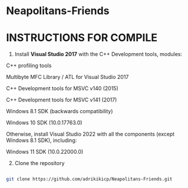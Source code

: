 # Neapolitans-Friends
# INSTRUCTIONS FOR COMPILE
1. Install **Visual Studio 2017** with the C++ Development tools, modules:
   
C++ profiling tools

Multibyte MFC Library / ATL for Visual Studio 2017

C++ Development tools for MSVC v140 (2015)

C++ Development tools for MSVC v141 (2017)

Windows 8.1 SDK (backwards compatibility)

Windows 10 SDK (10.0.17763.0)

Otherwise, install Visual Studio 2022 with all the components (except Windows 8.1 SDK), including:

Windows 11 SDK (10.0.22000.0)

2. Clone the repository

```bash

git clone https://github.com/adrikikicp/Neapolitans-Friends.git

```
              

